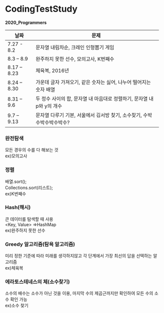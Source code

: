 # CodingTestStudy

**2020_Programmers**

|날짜|문제|
|---------|---------------|
|7.27 - 8.2 | 문자열 내림차순, 크레인 인형뽑기 게임|
|8.3 – 8.9 | 완주하지 못한 선수, 모의고사, K번째수|
|8.17 – 8.23 | 체육복, 2016년|
|8.24 – 8.30 | 가운데 글자 가져오기, 같은 숫자는 싫어, 나누어 떨어지는 숫자 배열|
|8.31 – 9.6 | 두 정수 사이의 합, 문자열 내 마음대로 정렬하기, 문자열 내 p와 y의 개수|
|9.7 – 9.13 | 문자열 다루기 기본, 서울에서 김서방 찾기, 소수찾기, 수박수박수박수박수?|

### 완전탐색
모든 경우의 수를 다 해보는 것  
ex)모의고사
### 정렬
배열.sort();  
Collections.sort(리스트);  
ex)K번째수
### Hash(해시)
큰 데이터를 탐색할 때 사용  
<Key, Value> =>HashMap  
ex)완주하지 못한 선수
### Greedy 알고리즘(탐욕 알고리즘)
미리 정한 기준에 따라 미래를 생각하지않고 각 단계에서 가장 최선의 답을 선택하는 알고리즘  
ex)체육복
### 에라토스테네스의 체(소수찾기)
소수의 배수는 소수가 아닌 것을 이용, 마지막 수의 제곱근까지만 확인하여 모든 수의 소수 확인 가능  
ex)소수 찾기